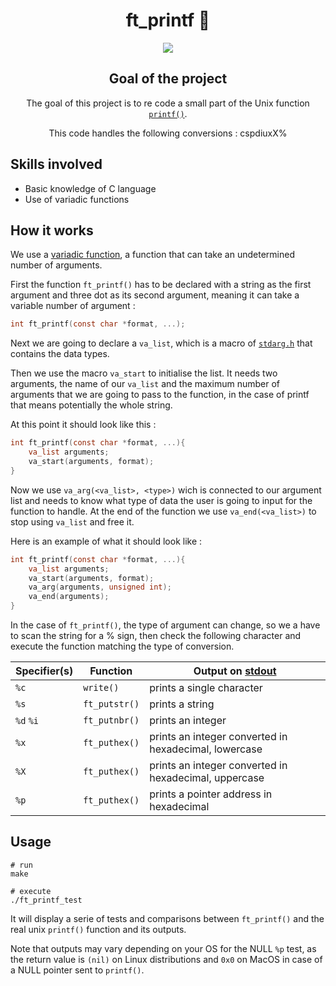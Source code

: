 <div align="center">
  <center><h1>ft_printf 📝</h1></center>

<img src="https://user-images.githubusercontent.com/91064070/147373424-c4e3c444-0747-4a9e-b333-7d3a207e8c45.png" />

## Goal of the project
The goal of this project is to re code a small part of the Unix function [```printf()```](https://linux.die.net/man/3/printf). 

This code handles the following conversions : cspdiuxX%

</div>

## Skills involved
* Basic knowledge of C language
* Use of variadic functions
## How it works
We use a [variadic function](https://www.gnu.org/software/libc/manual/html_node/Variadic-Functions.html), a function that can take an undetermined number of arguments.

First the function ```ft_printf()``` has to be declared with a string as the first argument and three dot as its second argument, meaning it can take a variable number of argument :
```c
int	ft_printf(const char *format, ...);
```
Next we are going to declare a ```va_list```, which is a macro of [```stdarg.h```](https://en.wikipedia.org/wiki/Stdarg.h) that contains the data types.

Then we use the macro ```va_start``` to initialise the list. It needs two arguments, the name of our ```va_list``` and the maximum number of arguments that we are going to pass to the function, in the case of printf that means potentially the whole string.

At this point it should look like this :
```c
int	ft_printf(const char *format, ...){
	va_list arguments;
	va_start(arguments, format);
}
```
Now we use ```va_arg(<va_list>, <type>)``` wich is connected to our argument list and needs to know what type of data the user is going to input for the function to handle. 
At the end of the function we use ```va_end(<va_list>)``` to stop using ```va_list``` and free it.

Here is an example of what it should look like :
```c
int	ft_printf(const char *format, ...){
	va_list arguments;
	va_start(arguments, format);
	va_arg(arguments, unsigned int);
	va_end(arguments);
}
```
In the case of ```ft_printf()```, the type of argument can change, so we a have to scan the string for a % sign, then check the following character and execute the function matching the type of conversion.

|Specifier(s)|Function|Output on [stdout](https://en.wikipedia.org/wiki/Standard_streams#Standard_output_(stdout))|
|---|---|---|
|```%c```|```write()```|prints a single character|
|```%s```|```ft_putstr()```|prints a string|
|```%d``` ```%i```|```ft_putnbr()```|prints an integer|
|```%x```|```ft_puthex()```|prints an integer converted in hexadecimal, lowercase|
|```%X```|```ft_puthex()```|prints an integer converted in hexadecimal, uppercase|
|```%p```|```ft_puthex()```|prints a pointer address in hexadecimal|

## Usage
```shell
# run
make

# execute
./ft_printf_test
```

It will display a serie of tests and comparisons between ```ft_printf()``` and the real unix ```printf()``` function and its outputs.

Note that outputs may vary depending on your OS for the NULL ```%p``` test, as the return value is ```(nil)``` on Linux distributions and ```0x0``` on MacOS in case of a NULL pointer sent to ```printf()```.
